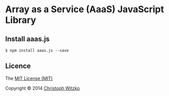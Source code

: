 # Array as a Service (AaaS) JavaScript Library

## Install aaas.js

    $ npm install aaas.js --save

## Licence

The [MIT License (MIT)](http://opensource.org/licenses/MIT)

Copyright © 2014 [Christoph Witzko](https://twitter.com/christophwitzko)
